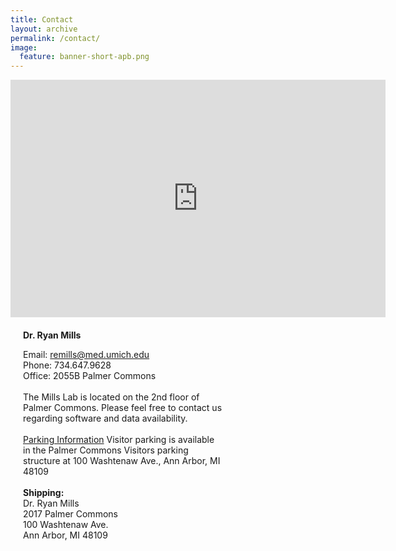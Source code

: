 ```yaml
---
title: Contact
layout: archive
permalink: /contact/ 
image:
  feature: banner-short-apb.png
---
```

<p>
<div style="width:100%; height:890px">

<div id="contact" style="width:600px; height:400px">
<iframe src="https://www.google.com/maps/embed?pb=!1m18!1m12!1m3!1d2951.8978478212002!2d-83.73385229999997!3d42.2807039!2m3!1f0!2f0!3f0!3m2!1i1024!2i768!4f13.1!3m3!1m2!1s0x883cae4267e3b0fb%3A0x568ddae57aca9980!2sPalmer+Commons%2C+100+Washtenaw+Ave%2C+Ann+Arbor%2C+MI+48109!5e0!3m2!1sen!2sus!4v1423169225690" width="600" height="380" frameborder="0" style="border:0">
        <p>Your browser does not support iframes.</p>
</iframe>
</div>

<div id="contact" style="width:320px; height:380px; padding-left:20px">
<b>Dr. Ryan Mills</b><br>

Email: <a href="mailto:remills@med.umich.edu">remills@med.umich.edu</a><br>
Phone: 734.647.9628<br>
Office: 2055B Palmer Commons<br>
<br />
The Mills Lab is located on the 2nd floor of Palmer Commons. Please feel free to contact us regarding software and data availability.
<br /> <br />
<a href="http://palmercommons.umich.edu/article/driving-directions">Parking Information</a>
Visitor parking is available in the Palmer Commons Visitors parking structure at 100 Washtenaw Ave., Ann Arbor, MI 48109
<br /> <br />
<b>Shipping:</b><br>
Dr. Ryan Mills<br>
2017 Palmer Commons<br>
100 Washtenaw Ave.<br>
Ann Arbor, MI 48109<br>
</div>

</div>

